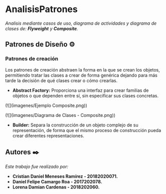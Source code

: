 # AnalisisPatrones

_Analisis mediante casos de uso, diagrama de actividades y diagrama de clases de: **Flyweight** y **Composite**._

## Patrones de Diseño ⚙️

### Patrones de creación

Los patrones de creación abstraen la forma en la que se crean los objetos, permitiendo tratar las clases a crear de forma genérica dejando para más tarde la decisión de qué clases crear o cómo crearlas.

- **Abstract Factory:** Proporciona una interfaz para crear familias de objetos o que dependen entre sí, sin especificar sus clases concretas.

(![](imagenes/Ejemplo Composite.png))

(![](imagenes/Diagrama de Clases - Composite.png))

- **Builder:** Separa la construcción de un objeto complejo de su representación, de forma que el mismo proceso de construcción pueda crear diferentes representaciones.


## Autores ✒️

_Este trabajo fue realizado por:_

* **Cristian Daniel Meneses Ramírez - 20182020071.** 
* **Daniel Felipe Camargo Roa - 2017202078.**
* **Lorena Damian Cardenas - 2018202060.** 

